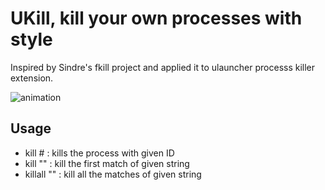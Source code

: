 
# UKill, kill your own processes with style

Inspired by Sindre's fkill project and applied it to ulauncher processs killer extension.

![animation](resource/animation.gif?raw=true "Ulauncher")

## Usage
- kill #     : kills the process with given ID
- kill ""    : kill the first match of given string
- killall "" : kill all the matches of given string
